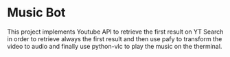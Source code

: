 # Music Bot

This project implements Youtube API to retrieve the first result on YT Search in order to retrieve always the first result and then use pafy to transform the video to audio and finally use python-vlc to play the music on the therminal.
